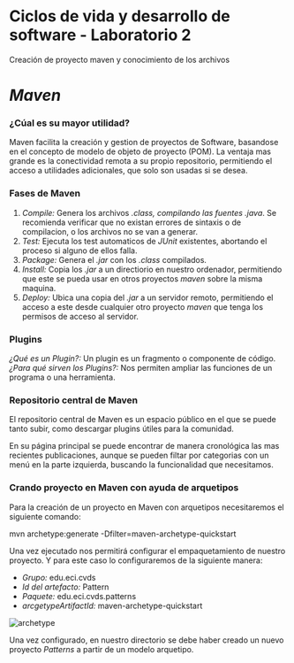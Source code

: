 ﻿# Ciclos de vida y desarrollo de software - Laboratorio 2
Creación de proyecto maven y conocimiento de los archivos

# *Maven*
### ¿Cúal es su mayor utilidad?
Maven facilita la creación y gestion de proyectos de Software, basandose en el
concepto de modelo de objeto de proyecto (POM).
La ventaja mas grande es la conectividad remota a su propio repositorio, permitiendo
el acceso a utilidades adicionales, que solo son usadas si se desea.

### Fases de Maven
1. *Compile:* Genera los archivos *.class, compilando las fuentes *.java**.
Se recomienda verificar que no existan errores de sintaxis o de compilacion, o 
los archivos no se van a generar.
2. *Test:* Ejecuta los test automaticos de *JUnit* existentes, abortando el
proceso si alguno de ellos falla.
3. *Package:* Genera el *.jar* con los *.class* compilados.
4. *Install:* Copia los *.jar* a un directiorio en nuestro ordenador, permitiendo
que este se pueda usar en otros proyectos *maven* sobre la misma maquina.
5. *Deploy:* Ubica una copia del *.jar* a un servidor remoto, permitiendo
el acceso a este desde cualquier otro proyecto *maven* que tenga los permisos
de acceso al servidor.

### Plugins
*¿Qué es un Plugin?:* Un plugin es un fragmento o componente de código.
*¿Para qué sirven los Plugins?:* Nos permiten ampliar las funciones de un programa o una herramienta.

### Repositorio central de Maven
El repositorio central de Maven es un espacio público en el que se puede tanto
subir, como descargar plugins útiles para la comunidad.

En su página principal se puede encontrar de manera cronológica las mas recientes 
publicaciones, aunque se pueden filtar por categorias con un menú en la parte 
izquierda, buscando la funcionalidad que necesitamos.

### Crando proyecto en Maven con ayuda de arquetipos
Para la creación de un proyecto en Maven con arquetipos necesitaremos el siguiente comando:

mvn archetype:generate -Dfilter=maven-archetype-quickstart

Una vez ejecutado nos permitirá configurar el empaquetamiento de nuestro proyecto.
Y para este caso lo configuraremos de la siguiente manera:
- *Grupo:* edu.eci.cvds
- *Id del artefacto:* Pattern
- *Paquete:* edu.eci.cvds.patterns
- *arcgetypeArtifactId:* maven-archetype-quickstart

![archetype](Img/archetype.jpg)

Una vez configurado, en nuestro directorio se debe haber creado un nuevo proyecto
*Patterns* a partir de un modelo arquetipo.
